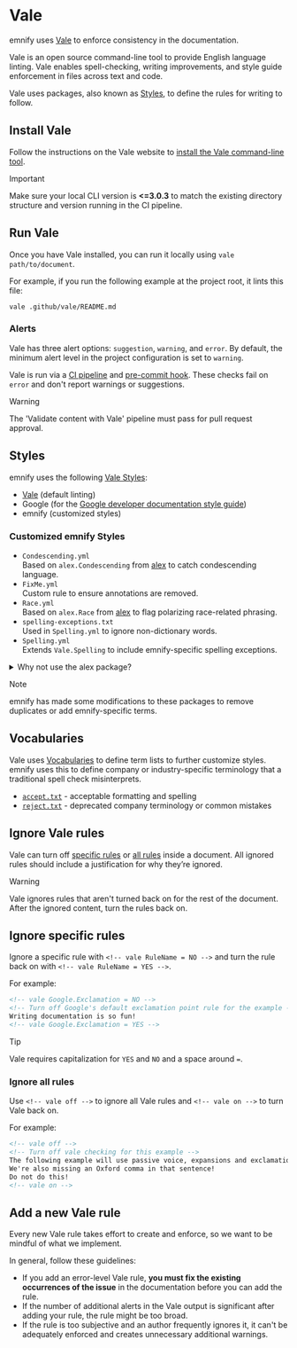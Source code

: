 # Vale

emnify uses [Vale](https://vale.sh/) to enforce consistency in the documentation.

Vale is an open source command-line tool to provide English language linting.
Vale enables spell-checking, writing improvements, and style guide enforcement in files across text and code.

Vale uses packages, also known as [Styles](#styles), to define the rules for writing to follow.

## Install Vale

Follow the instructions on the Vale website to [install the Vale command-line tool](https://vale.sh/docs/vale-cli/installation/).

> [!IMPORTANT]
> Make sure your local CLI version is **<=3.0.3** to match the existing directory structure and version running in the CI pipeline.

## Run Vale

Once you have Vale installed, you can run it locally using `vale path/to/document`.

For example, if you run the following example at the project root, it lints this file:

```shell
vale .github/vale/README.md
```

### Alerts

Vale has three alert options: `suggestion`, `warning`, and `error`.
By default, the minimum alert level in the project configuration is set to `warning`.

Vale is run via a [CI pipeline](../workflows/content.yml) and [pre-commit hook](../../.husky/pre-commit).
These checks fail on `error` and don't report warnings or suggestions.

> [!WARNING]
> The 'Validate content with Vale' pipeline must pass for pull request approval.

## Styles

emnify uses the following [Vale Styles](https://vale.sh/docs/topics/styles/):

- [Vale](https://vale.sh/docs/topics/styles/#extension-points) (default linting)
- Google (for the [Google developer documentation style guide](https://developers.google.com/style))
- emnify (customized styles)

### Customized emnify Styles

- `Condescending.yml`  
Based on `alex.Condescending` from [alex](https://alexjs.com/) to catch condescending language.
- `FixMe.yml`  
Custom rule to ensure annotations are removed.
- `Race.yml`  
Based on `alex.Race` from [alex](https://alexjs.com/) to flag polarizing race-related phrasing.
- `spelling-exceptions.txt`  
Used in `Spelling.yml` to ignore non-dictionary words.
- `Spelling.yml`  
Extends `Vale.Spelling` to include emnify-specific spelling exceptions.

<details>
<summary>Why not use the alex package?</summary>
The emnify Documentation only requires two of the 10 rules in the alex package for Vale.
These two rules are also further customized (more terms added, altered severity levels, etc.), so it makes more sense to maintain an emnify-specific version of the rules.
</details>

> [!NOTE]
> emnify has made some modifications to these packages to remove duplicates or add emnify-specific terms.

## Vocabularies

Vale uses [Vocabularies](https://vale.sh/docs/topics/vocab/) to define term lists to further customize styles.
emnify uses this to define company or industry-specific terminology that a traditional spell check misinterprets.

- [`accept.txt`](./styles/Vocab/emnify/accept.txt) - acceptable formatting and spelling
- [`reject.txt`](./styles/Vocab/emnify/reject.txt) - deprecated company terminology or common mistakes

## Ignore Vale rules

Vale can turn off [specific rules](#ignore-specific-rules) or [all rules](#ignore-all-rules) inside a document.
All ignored rules should include a justification for why they’re ignored.

> [!WARNING]
> Vale ignores rules that aren't turned back on for the rest of the document.
> After the ignored content, turn the rules back on.

## Ignore specific rules

Ignore a specific rule with `<!-- vale RuleName = NO -->` and turn the rule back on with `<!-- vale RuleName = YES -->`.

For example:

```markdown
<!-- vale Google.Exclamation = NO -->
<!-- Turn off Google's default exclamation point rule for the example -->
Writing documentation is so fun!
<!-- vale Google.Exclamation = YES -->
```

> [!TIP]
> Vale requires capitalization for `YES` and `NO` and a space around `=`.

### Ignore all rules

Use `<!-- vale off -->` to ignore all Vale rules and `<!-- vale on -->` to turn Vale back on.

For example:

```markdown
<!-- vale off -->
<!-- Turn off vale checking for this example -->
The following example will use passive voice, expansions and exclamation points.
We're also missing an Oxford comma in that sentence!
Do not do this!
<!-- vale on -->
```

## Add a new Vale rule

Every new Vale rule takes effort to create and enforce, so we want to be mindful of what we implement.

In general, follow these guidelines:

- If you add an error-level Vale rule, **you must fix the existing occurrences of the issue** in the documentation before you can add the rule.
- If the number of additional alerts in the Vale output is significant after adding your rule, the rule might be too broad.
- If the rule is too subjective and an author frequently ignores it, it can't be adequately enforced and creates unnecessary additional warnings.
